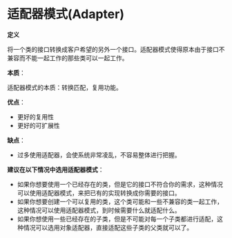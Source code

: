 # 适配器模式(Adapter)

**定义**

将一个类的接口转换成客户希望的另外一个接口。适配器模式使得原本由于接口不兼容而不能一起工作的那些类可以一起工作。

**本质**：

适配器模式的本质：转换匹配，复用功能。

**优点**：

- 更好的复用性
- 更好的可扩展性

**缺点**：

- 过多使用适配器，会使系统非常凌乱，不容易整体进行把握。

**建议在以下情况中选用适配器模式**：

- 如果你想要使用一个已经存在的类，但是它的接口不符合你的需求，这种情况可以使用适配器模式，来把已有的实现转换成你需要的接口。
- 如果你想要创建一个可以复用的类，这个类可能和一些不兼容的类一起工作，这种情况可以使用适配器模式，到时候需要什么就适配什么。
- 如果你想使用一些已经存在的子类，但是不可能对每一个子类都进行适配，这种情况可以选用对象适配器，直接适配这些子类的父类就可以了。















